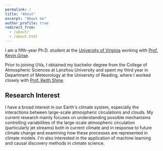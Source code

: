 ```yaml
---
permalink: /
title: "About"
excerpt: "About me"
author_profile: true
redirect_from: 
  - /about/
  - /about.html
---
```


I am a fifth-year Ph.D. student at the [University of Virginia](http://www.virginia.edu/) working with [Prof. Kevin Grise](https://uva.theopenscholar.com/kevin-grise/).

Prior to joining UVa, I obtained my bachelor degree from the College of Atmospheric Sciences at Lanzhou University and spent my third year in Department of Meteorology at the University of Reading, where I worked closely with [Prof. Keith Shine](https://research.reading.ac.uk/meteorology/people/keith-shine/).

Research Interest
------
I have a broad interest in our Earth's climate system, especially the interactions between large-scale atmospheric circulations and clouds. My current research mainly focuses on understanding possible mechanisms controlling variabilities of the large-scale atmospheric circulation (particularly jet streams) both in current climate and in response to future climate change and examining how these processes are represented in climate models. I'm also interested in the application of machine learning and causal discovery methods in climate science.

